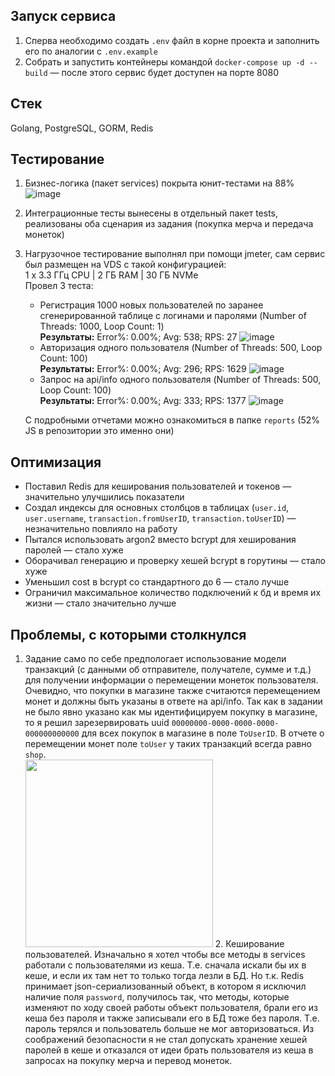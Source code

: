 ## Запуск сервиса
1. Сперва необходимо создать `.env` файл в корне проекта и заполнить его по аналогии с `.env.example`
2. Собрать и запустить контейнеры командой `docker-compose up -d --build` — после этого сервис будет доступен на порте 8080

## Стек
Golang, PostgreSQL, GORM, Redis

## Тестирование
1. Бизнес-логика (пакет services) покрыта юнит-тестами на 88% ![image](https://github.com/user-attachments/assets/b435788a-0447-486d-bba6-2824350ab2bb)
2. Интеграционные тесты вынесены в отдельный пакет tests, реализованы оба сценария из задания (покупка мерча и передача монеток)
3. Нагрузочное тестирование выполнял при помощи jmeter, сам сервис был размещен на VDS с такой конфигурацией:<br>1 x 3.3 ГГц CPU | 2 ГБ RAM | 30 ГБ NVMe<br>Провел 3 теста:
   - Регистрация 1000 новых пользователей по заранее сгенерированной таблице с логинами и паролями (Number of Threads: 1000, Loop Count: 1)<br>**Результаты:** Error%: 0.00%; Avg: 538; RPS: 27 ![image](https://github.com/user-attachments/assets/fb984d5d-19a8-4faa-aeec-fe83d35b5986)
   - Авторизация одного пользователя (Number of Threads: 500, Loop Count: 100)<br>**Результаты:** Error%: 0.00%; Avg: 296; RPS: 1629 ![image](https://github.com/user-attachments/assets/c53d4b72-51b6-4752-ae86-7a2a5c2127b2)
   - Запрос на api/info одного пользователя (Number of Threads: 500, Loop Count: 100)<br>**Результаты:** Error%: 0.00%; Avg: 333; RPS: 1377 ![image](https://github.com/user-attachments/assets/d187fee9-6d48-4eaa-8bea-dd5d79767ac7)
   
   С подробными отчетами можно ознакомиться в папке `reports` (52% JS в репозитории это именно они)

## Оптимизация
- Поставил Redis для кеширования пользователей и токенов — значительно улучшились показатели
- Создал индексы для основных столбцов в таблицах (`user.id`, `user.username`, `transaction.fromUserID`, `transaction.toUserID`) — незначительно повлияло на работу
- Пытался использовать argon2 вместо bcrypt для хеширования паролей — стало хуже
- Оборачивал генерацию и проверку хешей bcrypt в горутины — стало хуже
- Уменьшил cost в bcrypt со стандартного до 6 — стало лучше
- Ограничил максимальное количество подключений к бд и время их жизни — стало значительно лучше

## Проблемы, с которыми столкнулся
1. Задание само по себе предпологает использование модели транзакций (с данными об отправителе, получателе, сумме и т.д.) для получении информации о перемещении монеток пользователя. Очевидно, что покупки в
   магазине также считаются перемещением монет и должны быть указаны в ответе на api/info. Так как в задании не было явно указано как мы идентифицируем покупку в магазине, то я решил зарезервировать
   uuid `00000000-0000-0000-0000-000000000000` для всех покупок в магазине в поле `ToUserID`. В отчете о перемещении монет поле `toUser` у таких транзакций всегда равно `shop`.<br><img src="https://github.com/user-attachments/assets/3c7f0af6-ff17-4422-a72a-a4af73db9c7b" width="300">
   2. Кеширование пользователей. Изначально я хотел чтобы все методы в services работали с пользователями из кеша. Т.е. сначала искали бы их в кеше, и если их там нет то только тогда лезли в БД. Но т.к. Redis принимает
   json-сериализованный объект, в котором я исключил наличие поля `password`, получилось так, что методы, которые изменяют по ходу своей работы объект пользователя, брали его из кеша без пароля и также записывали его 
   в БД тоже без пароля. Т.е. пароль терялся и пользователь больше не мог авторизоваться. Из соображений безопасности я не стал допускать хранение хешей паролей в кеше и отказался от идеи брать пользователя из кеша в запросах
    на покупку мерча и перевод монеток.
